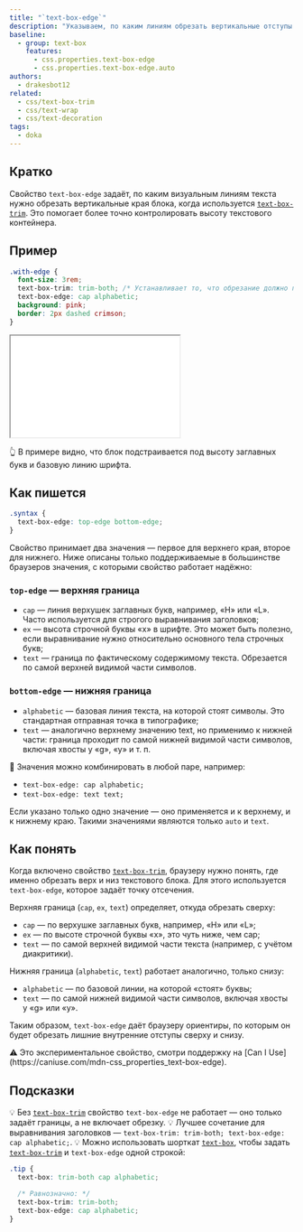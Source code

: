 ```yaml
---
title: "`text-box-edge`"
description: "Указываем, по каким линиям обрезать вертикальные отступы текста."
baseline:
  - group: text-box
    features:
      - css.properties.text-box-edge
      - css.properties.text-box-edge.auto
authors:
  - drakesbot12
related:
  - css/text-box-trim
  - css/text-wrap
  - css/text-decoration
tags:
  - doka
---
```


## Кратко

Свойство `text-box-edge` задаёт, по каким визуальным линиям текста нужно обрезать вертикальные края блока, когда используется [`text-box-trim`](/html/text-box-trim/). Это помогает более точно контролировать высоту текстового контейнера.

## Пример

```css
.with-edge {
  font-size: 3rem;
  text-box-trim: trim-both; /* Устанавливает то, что обрезание должно произойти по обеим сторонам */
  text-box-edge: cap alphabetic;
  background: pink;
  border: 2px dashed crimson;
}
```

<iframe title="Пример text-box-edge с обрезкой текста по cap и alphabetic" src="demos/basic/" height="180"></iframe>

👆 В примере видно, что блок подстраивается под высоту заглавных букв и базовую линию шрифта.

## Как пишется

```css
.syntax {
  text-box-edge: top-edge bottom-edge;
}
```

Свойство принимает два значения — первое для верхнего края, второе для нижнего. Ниже описаны только поддерживаемые в большинстве браузеров значения, с которыми свойство работает надёжно:

### `top-edge` — верхняя граница

- `cap` — линия верхушек заглавных букв, например, «H» или «L». Часто используется для строгого выравнивания заголовков;
- `ex` — высота строчной буквы «x» в шрифте. Это может быть полезно, если выравнивание нужно относительно основного тела строчных букв;
- `text` — граница по фактическому содержимому текста. Обрезается по самой верхней видимой части символов.

### `bottom-edge` — нижняя граница

- `alphabetic` — базовая линия текста, на которой стоят символы. Это стандартная отправная точка в типографике;
- `text` — аналогично верхнему значению text, но применимо к нижней части: граница проходит по самой нижней видимой части символов, включая хвосты у «g», «y» и т. п.

📝 Значения можно комбинировать в любой паре, например:

- `text-box-edge: cap alphabetic;`
- `text-box-edge: text text;`

Если указано только одно значение — оно применяется и к верхнему, и к нижнему краю. Такими значениями являются только `auto` и `text`.


## Как понять

Когда включено свойство [`text-box-trim`](/html/text-box-trim/), браузеру нужно понять, где именно обрезать верх и низ текстового блока. Для этого используется `text-box-edge`, которое задаёт точку отсечения.

Верхняя граница (`cap`, `ex`, `text`) определяет, откуда обрезать сверху:

- `cap` — по верхушке заглавных букв, например, «H» или «L»;
- `ex` — по высоте строчной буквы «x», это чуть ниже, чем cap;
- `text` — по самой верхней видимой части текста (например, с учётом диакритики).

Нижняя граница (`alphabetic`, `text`) работает аналогично, только снизу:

- `alphabetic` — по базовой линии, на которой «стоят» буквы;
- `text` — по самой нижней видимой части символов, включая хвосты у «g» или «y».

Таким образом, `text-box-edge` даёт браузеру ориентиры, по которым он будет обрезать лишние внутренние отступы сверху и снизу.

<aside>
⚠️ Это экспериментальное свойство, смотри поддержку на [Can I Use](https://caniuse.com/mdn-css_properties_text-box-edge).
</aside>

## Подсказки

💡 Без [`text-box-trim`](/html/text-box-trim/) свойство `text-box-edge` не работает — оно только задаёт границы, а не включает обрезку.
💡 Лучшее сочетание для выравнивания заголовков — `text-box-trim: trim-both; text-box-edge: cap alphabetic;`.
💡 Можно использовать шорткат [`text-box`](/css/text-box/), чтобы задать [`text-box-trim`](/css/text-box-trim/) и `text-box-edge` одной строкой:
```css
.tip {
  text-box: trim-both cap alphabetic;

  /* Равнозначно: */
  text-box-trim: trim-both;
  text-box-edge: cap alphabetic;
}
```
